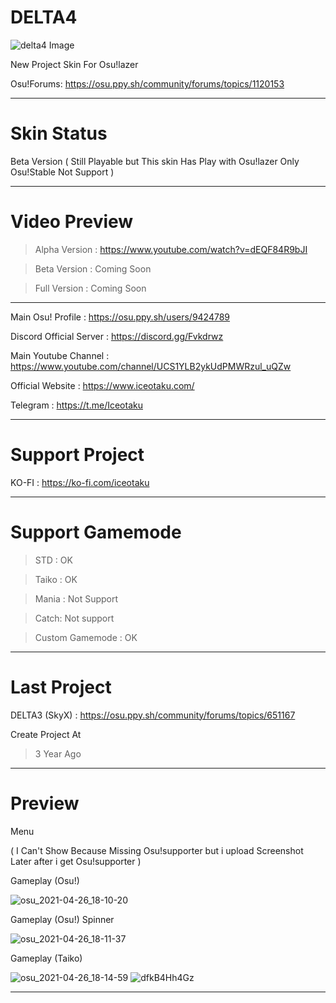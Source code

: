 # DELTA4
![delta4 Image](https://user-images.githubusercontent.com/68460824/116596142-454ab800-a94e-11eb-9940-4a6b75bb30e2.jpg)

New Project Skin For Osu!lazer

Osu!Forums: https://osu.ppy.sh/community/forums/topics/1120153

-----------------------------------------------------------------------------------------------------------------

# Skin Status

Beta Version ( Still Playable but This skin Has Play with Osu!lazer Only Osu!Stable Not Support )

-----------------------------------------------------------------------------------------------------------------

# Video Preview
> Alpha Version : https://www.youtube.com/watch?v=dEQF84R9bJI

> Beta Version : Coming Soon

> Full Version : Coming Soon

-----------------------------------------------------------------------------------------------------------------

Main Osu! Profile : https://osu.ppy.sh/users/9424789

Discord Official Server : https://discord.gg/Fvkdrwz

Main Youtube Channel : https://www.youtube.com/channel/UCS1YLB2ykUdPMWRzul_uQZw

Official Website : https://www.iceotaku.com/

Telegram : https://t.me/Iceotaku

-----------------------------------------------------------------------------------------------------------------

# Support Project

KO-FI : https://ko-fi.com/iceotaku

-----------------------------------------------------------------------------------------------------------------

# Support Gamemode

> STD : OK

> Taiko : OK

> Mania : Not Support

> Catch: Not support

> Custom Gamemode : OK

-----------------------------------------------------------------------------------------------------------------
# Last Project

DELTA3 (SkyX) : https://osu.ppy.sh/community/forums/topics/651167

Create Project At
> 3 Year Ago

-----------------------------------------------------------------------------------------------------------------

# Preview

Menu

( I Can't Show Because Missing Osu!supporter but i upload Screenshot Later after i get Osu!supporter )

Gameplay (Osu!)

![osu_2021-04-26_18-10-20](https://user-images.githubusercontent.com/68460824/116597562-f3a32d00-a94f-11eb-8e73-b62fec777f23.jpg)

Gameplay (Osu!) Spinner

![osu_2021-04-26_18-11-37](https://user-images.githubusercontent.com/68460824/116598285-d458cf80-a950-11eb-8509-6f69d487804e.jpg)

Gameplay (Taiko)

![osu_2021-04-26_18-14-59](https://user-images.githubusercontent.com/68460824/116598516-1eda4c00-a951-11eb-8413-0e73e02aa369.jpg)
![dfkB4Hh4Gz](https://user-images.githubusercontent.com/68460824/116599263-0fa7ce00-a952-11eb-8682-886dd190f5d8.gif)

-----------------------------------------------------------------------------------------------------------------
